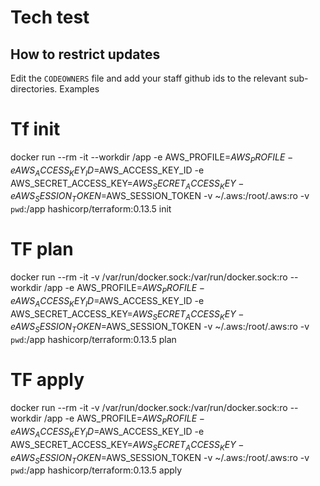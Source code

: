 # Tech test

## How to restrict updates

Edit the `CODEOWNERS` file and add your staff github ids to the relevant sub-directories. Examples


# Tf init
docker run --rm -it --workdir /app -e AWS_PROFILE=$AWS_PROFILE -e AWS_ACCESS_KEY_ID=$AWS_ACCESS_KEY_ID -e AWS_SECRET_ACCESS_KEY=$AWS_SECRET_ACCESS_KEY -e AWS_SESSION_TOKEN=$AWS_SESSION_TOKEN -v ~/.aws:/root/.aws:ro -v `pwd`:/app hashicorp/terraform:0.13.5 init

# TF plan
docker run --rm -it -v /var/run/docker.sock:/var/run/docker.sock:ro --workdir /app -e AWS_PROFILE=$AWS_PROFILE  -e AWS_ACCESS_KEY_ID=$AWS_ACCESS_KEY_ID -e AWS_SECRET_ACCESS_KEY=$AWS_SECRET_ACCESS_KEY -e AWS_SESSION_TOKEN=$AWS_SESSION_TOKEN -v ~/.aws:/root/.aws:ro -v `pwd`:/app hashicorp/terraform:0.13.5 plan

# TF apply
docker run --rm -it -v /var/run/docker.sock:/var/run/docker.sock:ro --workdir /app -e AWS_PROFILE=$AWS_PROFILE  -e AWS_ACCESS_KEY_ID=$AWS_ACCESS_KEY_ID -e AWS_SECRET_ACCESS_KEY=$AWS_SECRET_ACCESS_KEY -e AWS_SESSION_TOKEN=$AWS_SESSION_TOKEN -v ~/.aws:/root/.aws:ro -v `pwd`:/app hashicorp/terraform:0.13.5 apply 
